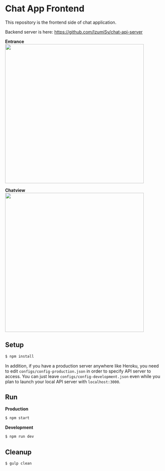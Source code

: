 # Chat App Frontend
This repository is the frontend side of chat application.  

Backend server is here: https://github.com/IzumiSy/chat-api-server

**Entrance**  
<img src="https://dl.dropboxusercontent.com/u/50923926/entrance.png" width="450">

**Chatview**  
<img src="https://dl.dropboxusercontent.com/u/50923926/chat-frontend-screen-shot.png" width="450">

## Setup
```Bash
$ npm install
```
In addition, if you have a production server anywhere like Heroku, you need to edit `configs/config-production.json` in order to specify API server to access. You can just leave `configs/config-development.json` even while you plan to launch your local API server with `localhost:3000`.
## Run
**Production**  
```Bash
$ npm start
```
**Development**  
```Bash
$ npm run dev
```

## Cleanup
```Bash
$ gulp clean
```

